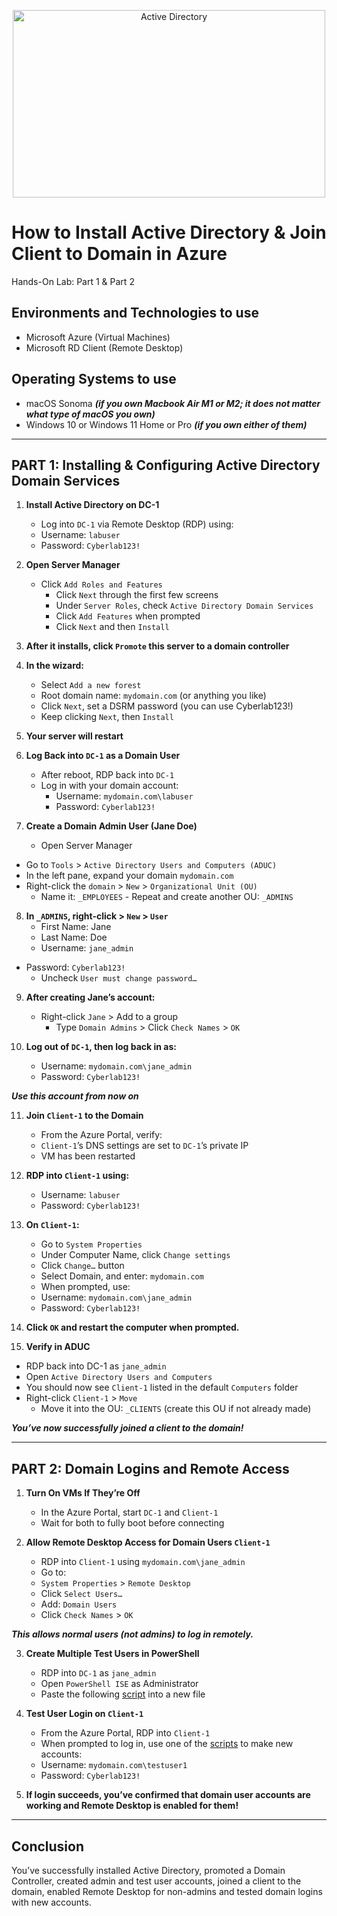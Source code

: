 <p align="center">
<img src="https://i.imgur.com/Ucqw15T.jpeg" alt="Active Directory" width=500 height=300/> 
</p>

<h1>How to Install Active Directory & Join Client to Domain in Azure</h1>
<p>Hands-On Lab: Part 1 & Part 2</p>

<h2>Environments and Technologies to use</h2>

- Microsoft Azure (Virtual Machines)
- Microsoft RD Client (Remote Desktop)

<h2>Operating Systems to use</h2>

- macOS Sonoma ***(if you own Macbook Air M1 or M2; it does not matter what type of macOS you own)***
- Windows 10 or Windows 11 Home or Pro ***(if you own either of them)***

-----

## PART 1: Installing & Configuring Active Directory Domain Services

1. **Install Active Directory on DC-1**
	 - Log into `DC-1` via Remote Desktop (RDP) using:
	  - Username: `labuser`
	  - Password: `Cyberlab123!`
 
2.	**Open Server Manager**
    - Click `Add Roles and Features`
	  - Click `Next` through the first few screens
	  - Under `Server Roles`, check `Active Directory Domain Services`
	  - Click `Add Features` when prompted
	  - Click `Next` and then `Install`
  
3.	**After it installs, click `Promote` this server to a domain controller**
   
4.	**In the wizard:**
    - Select `Add a new forest`
    - Root domain name: `mydomain.com` (or anything you like)
    - Click `Next`, set a DSRM password (you can use Cyberlab123!)
    - Keep clicking `Next`, then `Install`

5.	**Your server will restart**

6.  **Log Back into `DC-1` as a Domain User**
	  - After reboot, RDP back into `DC-1`
    - Log in with your domain account:
	    - Username: `mydomain.com\labuser`
      - Password: `Cyberlab123!`

7.  **Create a Domain Admin User (Jane Doe)**
	 - Open Server Manager
   - Go to `Tools` > `Active Directory Users and Computers (ADUC)`
   - In the left pane, expand your domain `mydomain.com`
   - Right-click the `domain` > `New` > `Organizational Unit (OU)`
	  - Name it: `_EMPLOYEES`
    - Repeat and create another OU: `_ADMINS`

8.	**In `_ADMINS`, right-click > `New` > `User`**
     - First Name: Jane
     - Last Name: Doe
	- Username: `jane_admin`
  - Password: `Cyberlab123!`
	- Uncheck `User must change password…`

9. **After creating Jane’s account:**
   - Right-click `Jane` > Add to a group
	 - Type `Domain Admins` > Click `Check Names` > `OK`

10.	**Log out of `DC-1`, then log back in as:**
	  - Username: `mydomain.com\jane_admin`
	  - Password: `Cyberlab123!`

***Use this account from now on***

11. **Join `Client-1` to the Domain**
	  - From the Azure Portal, verify:
	   - `Client-1`’s DNS settings are set to `DC-1`’s private IP
	  - VM has been restarted

12.	**RDP into `Client-1` using:**
	 - Username: `labuser`
	 - Password: `Cyberlab123!`

13. **On `Client-1`:**
	 - Go to `System Properties`
	 - Under Computer Name, click `Change settings`
	 - Click `Change…` button
	 - Select Domain, and enter: `mydomain.com`
	 - When prompted, use:
	  - Username: `mydomain.com\jane_admin`
	  - Password: `Cyberlab123!`

14. **Click `OK` and restart the computer when prompted.**

15. **Verify in ADUC**
  - RDP back into DC-1 as `jane_admin`
  - Open `Active Directory Users and Computers`
  - You should now see `Client-1` listed in the default `Computers` folder
  - Right-click `Client-1` > `Move`
	- Move it into the OU: `_CLIENTS` (create this OU if not already made)

***You’ve now successfully joined a client to the domain!***

-----

## PART 2: Domain Logins and Remote Access

1. **Turn On VMs If They’re Off**
   - In the Azure Portal, start `DC-1` and `Client-1`
   - Wait for both to fully boot before connecting

2. **Allow Remote Desktop Access for Domain Users `Client-1`**
	 - RDP into `Client-1` using `mydomain.com\jane_admin`
	 - Go to:
	  - `System Properties` > `Remote Desktop`
	 - Click `Select Users…`
	 - Add: `Domain Users`
	 - Click `Check Names` > `OK`

***This allows normal users (not admins) to log in remotely.***

3. **Create Multiple Test Users in PowerShell**
	 - RDP into `DC-1` as `jane_admin`
	 - Open `PowerShell ISE` as Administrator
	 - Paste the following [script](https://github.com/joshmadakor1/AD_PS/blob/master/Generate-Names-Create-Users.ps1) into a new file

4. **Test User Login on `Client-1`**
	 - From the Azure Portal, RDP into `Client-1`
	 - When prompted to log in, use one of the [scripts](https://github.com/joshmadakor1/AD_PS/blob/master/Generate-Names-Create-Users.ps1) to make new accounts:
	  - Username: `mydomain.com\testuser1`
	  - Password: `Cyberlab123!`

5. **If login succeeds, you’ve confirmed that domain user accounts are working and Remote Desktop is enabled for them!**

-----

## Conclusion

You’ve successfully installed Active Directory, promoted a Domain Controller, created admin and test user accounts, joined a client to the domain, enabled Remote Desktop for non-admins and tested domain logins with new accounts.
